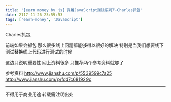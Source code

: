 ```yaml
---
title: '[earn money by js] 靠着JavaScript赚钱系列7-Charles抓包'
date: 2117-11-26 23:59:53
tags: ['earn-money', 'JavaScript']
---
```

Charles抓包

前端如果会抓包 那么很多线上问题都能够得以很好的解决 
特别是当我们想要线下测试替换线上代码进行测试的时候

这边只说明重要性 网上资料很多 只推荐两个参考资料就够了

参考资料
http://www.jianshu.com/p/5539599c7a25
http://www.jianshu.com/p/fdd7c681929c

----------------
不得用于商业用途 转载需注明出处

